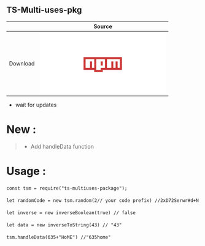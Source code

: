 ## TS-Multi-uses-pkg
||Source|
|---|---|
|Download |[![Download](https://raw.githubusercontent.com/Programmer-Om/TS-Multi-uses-pkg/main/img/npm-svgrepo-com.svg)](https://www.npmjs.com/package/ts-multiuses-package)|
- wait for updates 
# New :
> - Add handleData function
# Usage :
```
const tsm = require("ts-multiuses-package");

let randomCode = new tsm.random(2// your code prefix) //2xD72Serwr#d+N

let inverse = new inverseBoolean(true) // false

let data = new inverseToString(43) // "43"

tsm.handleData(635+"HoME") //"635home"
```
